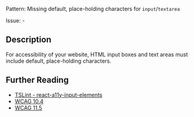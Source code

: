 Pattern: Missing default, place-holding characters for `input`/`textarea`

Issue: -

## Description

For accessibility of your website, HTML input boxes and text areas must include default, place-holding characters.

## Further Reading

* [TSLint - react-a11y-input-elements](https://github.com/microsoft/tslint-microsoft-contrib/blob/master/README.md#supported-rules)
* [WCAG 10.4](https://www.w3.org/TR/WAI-WEBCONTENT-TECHS/#tech-place-holders)
* [WCAG 11.5](https://www.w3.org/TR/WCAG10-HTML-TECHS/#forms-specific)